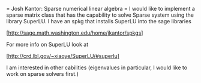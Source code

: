 =  Josh Kantor: Sparse numerical linear algebra =
I would like to implement a sparse matrix class that has the capability to solve Sparse system using the library SuperLU. I have an spkg that installs SuperLU into the sage libraries 

[http://sage.math.washington.edu/home/jkantor/spkgs]

For more info on SuperLU look at 

[http://crd.lbl.gov/~xiaoye/SuperLU/#superlu]

I am interested in other cabilities (eigenvalues in particular, I would like to work on sparse solvers first.)

